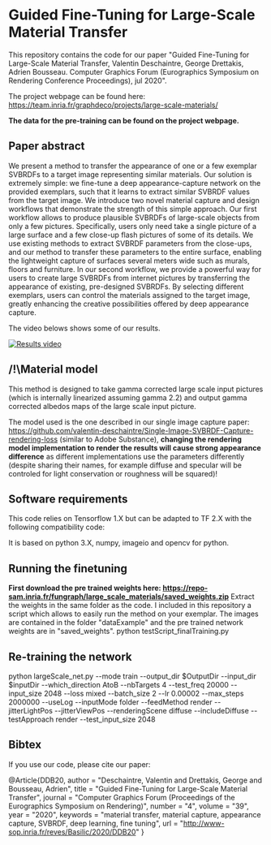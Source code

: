 # Guided Fine-Tuning for Large-Scale Material Transfer

This repository contains the code for our paper "Guided Fine-Tuning for Large-Scale Material Transfer, Valentin Deschaintre, George Drettakis, Adrien Bousseau. Computer Graphics Forum (Eurographics Symposium on Rendering Conference Proceedings),  jul 2020".

The project webpage can be found here: https://team.inria.fr/graphdeco/projects/large-scale-materials/

**The data for the pre-training can be found on the project webpage.**

## Paper abstract
We present a method to transfer the appearance of one or a few exemplar SVBRDFs to a target image representing similar materials. Our solution is extremely simple: we fine-tune a deep appearance-capture network on the provided exemplars, such that it learns to extract similar SVBRDF values from the target image. We introduce two novel material capture and design workflows that demonstrate the strength of this simple approach. Our first workflow allows to produce plausible SVBRDFs of large-scale objects from only a few pictures. Specifically, users only need take a single picture of a large surface and a few close-up flash pictures of some of its details. We use existing methods to extract SVBRDF parameters from the close-ups, and our method to transfer these parameters to the entire surface, enabling the lightweight capture of surfaces several meters wide such as murals, floors and furniture. In our second workflow, we provide a powerful way for users to create large SVBRDFs from internet pictures by transferring the appearance of existing, pre-designed SVBRDFs. By selecting different exemplars, users can control the materials assigned to the target image, greatly enhancing the creative possibilities offered by deep appearance capture.

The video belows shows some of our results.

[![Results video](https://www.youtube.com/embed/x7xB9aGrn9Y/0.jpg)](https://www.youtube.com/embed/x7xB9aGrn9Y)

## /!\Material model
This method is designed to take gamma corrected large scale input pictures (which is internally linearized assuming gamma 2.2) and output gamma corrected albedos maps of the large scale input picture.

The model used is the one described in our single image capture paper: https://github.com/valentin-deschaintre/Single-Image-SVBRDF-Capture-rendering-loss (similar to Adobe Substance), **changing the rendering model implementation to render the results will cause strong appearance difference** as different implementations use the parameters differently (despite sharing their names, for example diffuse and specular will be controled for light conservation or roughness will be squared)! 

## Software requirements
This code relies on Tensorflow 1.X but can be adapted to TF 2.X with the following compatibility code:

It is based on python 3.X, numpy, imageio and opencv for python.

## Running the finetuning
**First download the pre trained weights here: https://repo-sam.inria.fr/fungraph/large_scale_materials/saved_weights.zip**
Extract the weights in the same folder as the code.
I included in this repository a script which allows to easily run the method on your exemplar. The images are contained in the folder "dataExample" and the pre trained network weights are in "saved_weights".
python testScript_finalTraining.py

## Re-training the network
python largeScale_net.py --mode train --output_dir $OutputDir --input_dir $inputDir --which_direction AtoB --nbTargets 4 --test_freq 20000 --input_size 2048 --loss mixed --batch_size 2 --lr 0.00002 --max_steps 2000000 --useLog --inputMode folder --feedMethod render --jitterLightPos --jitterViewPos --renderingScene diffuse --includeDiffuse --testApproach render --test_input_size 2048

## Bibtex
If you use our code, please cite our paper:

@Article{DDB20,
  author       = "Deschaintre, Valentin and Drettakis, George and Bousseau, Adrien",
  title        = "Guided Fine-Tuning for Large-Scale Material Transfer",
  journal      = "Computer Graphics Forum (Proceedings of the Eurographics Symposium on Rendering)",
  number       = "4",
  volume       = "39",
  year         = "2020",
  keywords     = "material transfer, material capture, appearance capture, SVBRDF, deep learning, fine tuning",
  url          = "http://www-sop.inria.fr/reves/Basilic/2020/DDB20"
}
